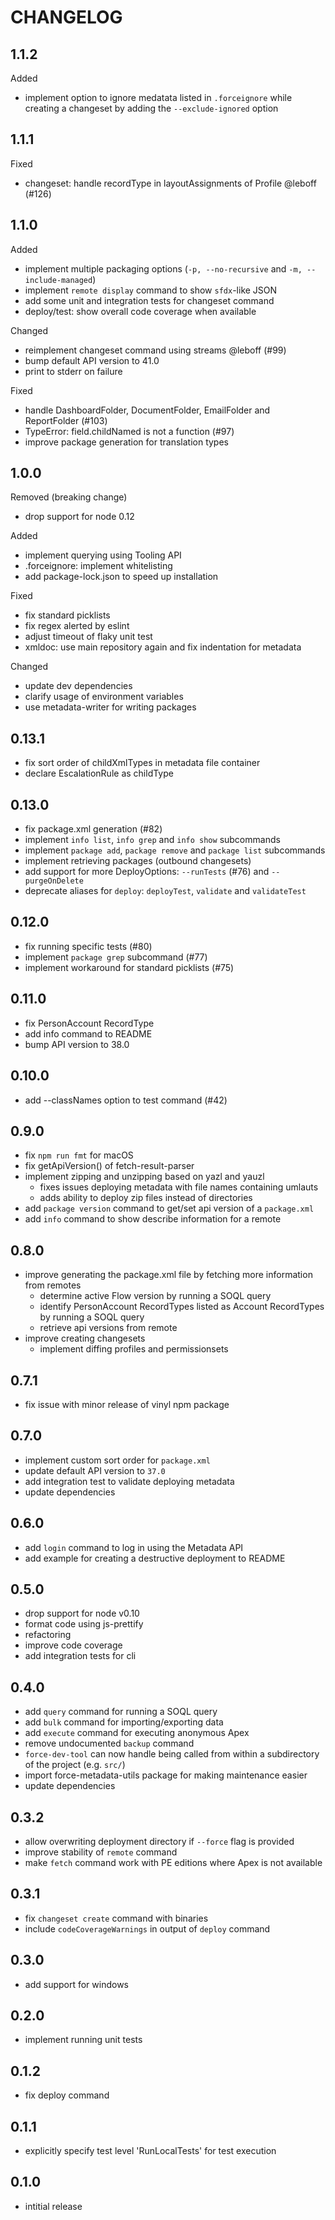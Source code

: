 # CHANGELOG

## 1.1.2
Added
 * implement option to ignore medatata listed in `.forceignore` while creating a changeset by adding the `--exclude-ignored` option
## 1.1.1
Fixed
 * changeset: handle recordType in layoutAssignments of Profile @leboff (#126)

## 1.1.0
Added
 * implement multiple packaging options (`-p, --no-recursive` and `-m, --include-managed`)
 * implement `remote display` command to show `sfdx`-like JSON
 * add some unit and integration tests for changeset command
 * deploy/test: show overall code coverage when available

Changed
 * reimplement changeset command using streams @leboff (#99)
 * bump default API version to 41.0
 * print to stderr on failure

Fixed
 * handle DashboardFolder, DocumentFolder, EmailFolder and ReportFolder (#103)
 * TypeError: field.childNamed is not a function (#97)
 * improve package generation for translation types

## 1.0.0
Removed (breaking change)
 * drop support for node 0.12

Added
 * implement querying using Tooling API
 * .forceignore: implement whitelisting
 * add package-lock.json to speed up installation

Fixed
 * fix standard picklists
 * fix regex alerted by eslint
 * adjust timeout of flaky unit test
 * xmldoc: use main repository again and fix indentation for metadata

Changed
 * update dev dependencies
 * clarify usage of environment variables
 * use metadata-writer for writing packages

## 0.13.1

 * fix sort order of childXmlTypes in metadata file container
 * declare EscalationRule as childType

## 0.13.0

 * fix package.xml generation (#82)
 * implement `info list`, `info grep` and `info show` subcommands
 * implement `package add`, `package remove` and `package list` subcommands
 * implement retrieving packages (outbound changesets)
 * add support for more DeployOptions: `--runTests` (#76) and `--purgeOnDelete`
 * deprecate aliases for `deploy`: `deployTest`, `validate` and `validateTest`

## 0.12.0

 * fix running specific tests (#80)
 * implement `package grep` subcommand (#77)
 * implement workaround for standard picklists (#75)

## 0.11.0

 * fix PersonAccount RecordType
 * add info command to README
 * bump API version to 38.0

## 0.10.0

 * add --classNames option to test command (#42)

## 0.9.0

 * fix `npm run fmt` for macOS
 * fix getApiVersion() of fetch-result-parser
 * implement zipping and unzipping based on yazl and yauzl
	* fixes issues deploying metadata with file names containing umlauts
	* adds ability to deploy zip files instead of directories
 * add `package version` command to get/set api version of a `package.xml`
 * add `info` command to show describe information for a remote

## 0.8.0

 * improve generating the package.xml file by fetching more information from remotes
	* determine active Flow version by running a SOQL query
	* identify PersonAccount RecordTypes listed as Account RecordTypes by running a SOQL query
	* retrieve api versions from remote
 * improve creating changesets
	* implement diffing profiles and permissionsets

## 0.7.1

 * fix issue with minor release of vinyl npm package

## 0.7.0

 * implement custom sort order for `package.xml`
 * update default API version to `37.0`
 * add integration test to validate deploying metadata
 * update dependencies

## 0.6.0

 * add `login` command to log in using the Metadata API
 * add example for creating a destructive deployment to README

## 0.5.0
 * drop support for node v0.10
 * format code using js-prettify
 * refactoring
 * improve code coverage
 * add integration tests for cli

## 0.4.0
 * add `query` command for running a SOQL query
 * add `bulk` command for importing/exporting data
 * add `execute` command for executing anonymous Apex
 * remove undocumented `backup` command
 * `force-dev-tool` can now handle being called from within a subdirectory of the project (e.g. `src/`)
 * import force-metadata-utils package for making maintenance easier
 * update dependencies

## 0.3.2
 * allow overwriting deployment directory if `--force` flag is provided
 * improve stability of `remote` command
 * make `fetch` command work with PE editions where Apex is not available

## 0.3.1
 * fix `changeset create` command with binaries
 * include `codeCoverageWarnings` in output of `deploy` command

## 0.3.0
 * add support for windows

## 0.2.0
 * implement running unit tests

## 0.1.2
 * fix deploy command

## 0.1.1
 * explicitly specify test level 'RunLocalTests' for test execution

## 0.1.0
 * intitial release
